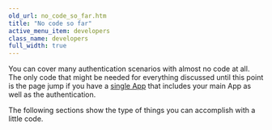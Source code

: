 ```yaml
---
old_url: no_code_so_far.htm
title: "No code so far"
active_menu_item: developers
class_name: developers
full_width: true
---
```



You can cover many authentication scenarios with almost no code at all. The only code that might be needed for everything discussed until this point is the page jump if you have a [single App](/developers/documentation/product-guide/advanced-features/authentication-for-your-apps/typical-authentication-strategies/everything-in-one-strategy) that includes your main App as well as the authentication.

The following sections show the type of things you can accomplish with a little code.

